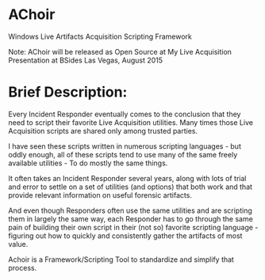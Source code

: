 # AChoir
Windows Live Artifacts Acquisition Scripting Framework

Note: AChoir will be released as Open Source at My Live Acquisition Presentation at BSides Las Vegas, August 2015


# Brief Description:
Every Incident Responder eventually comes to the conclusion that they need to script their favorite Live Acquisition utilities.  Many times those Live Acquisition scripts are shared only among trusted parties.

I have seen these scripts written in numerous scripting languages - but oddly enough, all of these scripts tend to use many of the same freely available utilities - To do mostly the same things.

It often takes an Incident Responder several years, along with lots of trial and error to settle on a set of utilities (and options) that both work and that provide relevant information on useful forensic artifacts.

And even though Responders often use the same utilities and are scripting them in largely the same way, each Responder has to go through the same pain of building their own script in their (not so) favorite scripting language - figuring out how to quickly and consistently gather the artifacts of most value. 

Achoir is a Framework/Scripting Tool to standardize and simplify that process.
